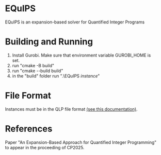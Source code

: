 # EQuIPS
EQuIPS is an expansion-based solver for Quantified Integer Programs

# Building and Running
1. Install Gurobi. Make sure that environment variable GUROBI_HOME is set.
2. run "cmake -B build"
3. run "cmake --build build"
4. in the "build" folder run ".\EQuIPS *instance*"

# File Format
Instances must be in the QLP file format [(see this documentation)](https://yasolqipsolver.github.io/yasol.github.io/About_Yasol/#the-qlp-file-format). 

# References
Paper "An Expansion-Based Approach for Quantified Integer Programming" to appear in the proceeding of CP2025.